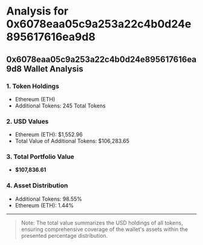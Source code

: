 # Analysis for 0x6078eaa05c9a253a22c4b0d24e895617616ea9d8

## 0x6078eaa05c9a253a22c4b0d24e895617616ea9d8 Wallet Analysis

### 1. Token Holdings

- Ethereum (ETH)
- Additional Tokens: 245 Total Tokens

### 2. USD Values

- Ethereum (ETH): $1,552.96
- Total Value of Additional Tokens: $106,283.65

### 3. Total Portfolio Value

- **$107,836.61**

### 4. Asset Distribution

- Additional Tokens: 98.55%
- Ethereum (ETH): 1.44%

______________________________________________________________________

> Note: The total value summarizes the USD holdings of all tokens, ensuring comprehensive coverage of the wallet's assets within the presented percentage distribution.

